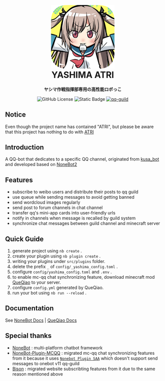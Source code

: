 <div align="center">
<img alt="icon.png" height="206" src="icon.png"/>
<h1 align="center" style="margin-top: 0">YASHIMA ATRI</h1>
<p align="center">
<strong>ヤシマ作戦指揮部専用の高性能ロボっこ</strong>
</p>

![GitHub License](https://img.shields.io/github/license/ConsetHP/yashima_bot_atri)
![Static Badge](https://img.shields.io/badge/python-3.11%2B-3776ab?logo=python&logoColor=ffdf76)
[![qq-guild](https://img.shields.io/static/v1?label=QQ%E9%A2%91%E9%81%93&message=840Headquarter&color=blue)](https://pd.qq.com/s/hfdjwjoif)

</div>

## Notice

Even though the project name has contained "ATRI", but please be aware that this project has nothing to do with [ATRI](https://github.com/Kyomotoi/ATRI)

## Introduction

A QQ-bot that dedicates to a specific QQ channel, originated from [kusa_bot](https://github.com/VonXXGhost/kusa_bot_none) and developed based on [NoneBot2](https://github.com/nonebot/nonebot2)

## Features

- subscribe to weibo users and distribute their posts to qq guild
- use queue while sending messages to avoid getting banned
- send wordcloud images regularly
- send post to forum channels in chat channel
- transfer qq's mini-app cards into user-friendly urls
- notify in channels when message is recalled by guild system
- synchronize chat messages between guild channel and minecraft server

## Quick Guide

1. generate project using `nb create` .
2. create your plugin using `nb plugin create` .
3. writing your plugins under `src/plugins` folder.
4. delete the prefix `_` of `config/_yashima_config.toml` .
5. configure `config/yashima_config.toml` and `.env` .
6. to enable mc-qq chat synchronizing feature, download minecraft mod [QueQiao](https://modrinth.com/plugin/queqiao) to your server.
7. configure `config.yml` generated by QueQiao.
8. run your bot using `nb run --reload` .

## Documentation

See [NoneBot Docs](https://v2.nonebot.dev/) | [QueQiao Docs](https://github.com/17TheWord/QueQiao/wiki)

## Special thanks

- [NoneBot](https://github.com/nonebot/nonebot2) : multi-platform chatbot framework
- [NoneBot-Plugin-MCQQ](https://github.com/17TheWord/nonebot-plugin-mcqq) : migrated mc-qq chat synchronizing features from it because it uses [`Nonebot Plugin
SAA`](https://github.com/MountainDash/nonebot-plugin-send-anything-anywhere) which doesn't support send messages to onebot v11 qq-guild
- [Bison](https://github.com/MountainDash/nonebot-bison) : migrated website subscribting features from it due to the same reason mentioned above
